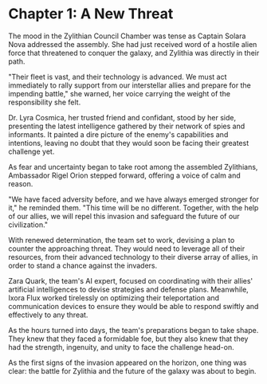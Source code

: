 # Chapter 1: A New Threat

The mood in the Zylithian Council Chamber was tense as Captain Solara Nova addressed the assembly. She had just received word of a hostile alien force that threatened to conquer the galaxy, and Zylithia was directly in their path.

"Their fleet is vast, and their technology is advanced. We must act immediately to rally support from our interstellar allies and prepare for the impending battle," she warned, her voice carrying the weight of the responsibility she felt.

Dr. Lyra Cosmica, her trusted friend and confidant, stood by her side, presenting the latest intelligence gathered by their network of spies and informants. It painted a dire picture of the enemy's capabilities and intentions, leaving no doubt that they would soon be facing their greatest challenge yet.

As fear and uncertainty began to take root among the assembled Zylithians, Ambassador Rigel Orion stepped forward, offering a voice of calm and reason.

"We have faced adversity before, and we have always emerged stronger for it," he reminded them. "This time will be no different. Together, with the help of our allies, we will repel this invasion and safeguard the future of our civilization."

With renewed determination, the team set to work, devising a plan to counter the approaching threat. They would need to leverage all of their resources, from their advanced technology to their diverse array of allies, in order to stand a chance against the invaders.

Zara Quark, the team's AI expert, focused on coordinating with their allies' artificial intelligences to devise strategies and defense plans. Meanwhile, Ixora Flux worked tirelessly on optimizing their teleportation and communication devices to ensure they would be able to respond swiftly and effectively to any threat.

As the hours turned into days, the team's preparations began to take shape. They knew that they faced a formidable foe, but they also knew that they had the strength, ingenuity, and unity to face the challenge head-on.

As the first signs of the invasion appeared on the horizon, one thing was clear: the battle for Zylithia and the future of the galaxy was about to begin.